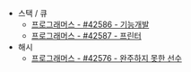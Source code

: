 
* 스택 / 큐
  * [프로그래머스 - #42586 - 기능개발](https://github.com/jimyungkoh/algorithmTeamNotes/blob/master/src/main/java/programmers/stackAndQueue/No42586.md)
  * [프로그래머스 - #42587 - 프린터](https://github.com/jimyungkoh/algorithmTeamNotes/blob/master/src/main/java/programmers/stackAndQueue/No42587.md)
* 해시
  * [프로그래머스 - #42576 - 완주하지 못한 선수](https://github.com/jimyungkoh/algorithmTeamNotes/blob/master/src/main/java/programmers/hash/No42576.md)